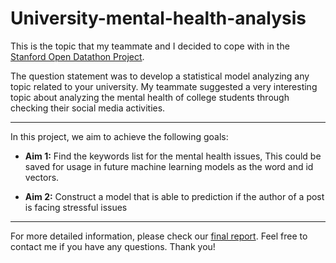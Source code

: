 # University-mental-health-analysis

This is the topic that my teammate and I decided to cope with in the <a href = https://datathon.stanford.edu/>Stanford Open Datathon Project</a>.

The question statement was to develop a statistical model analyzing any topic related to your university. My teammate suggested a very interesting topic about analyzing the mental health of college students through checking their social media activities.

_______________________

In this project, we aim to achieve the following goals:
* <b>Aim 1:</b> Find the keywords list for the mental health issues, This could be saved for usage in future machine learning models as the word and id vectors.

* <b>Aim 2:</b> Construct a model that is able to prediction if the author of a post is facing stressful issues

________________________

For more detailed information, please check our <a href='https://github.com/junglewill/University-mental-health-analysis/blob/master/SDOP_Fan_William.pdf'>final report</a>. Feel free to contact me if you have any questions. Thank you!
